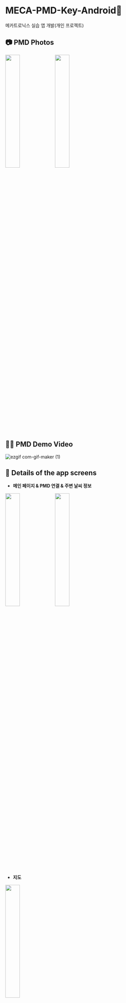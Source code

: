 # MECA-PMD-Key-Android🛵
메카트로닉스 실습 앱 개발(개인 프로젝트) 

## 📷 PMD Photos

<img width="30%" src="https://blog.kakaocdn.net/dn/lELdt/btrEOIlyN0v/pWNg0tPbaKRzj0gXJpqBSk/img.png">      <img width="30%" src="https://blog.kakaocdn.net/dn/dj6dqV/btrENHAFh07/A5I0PJXtghWQrysi45szWk/img.png">

## 👨‍🔧 PMD Demo Video
![ezgif com-gif-maker (1)](https://user-images.githubusercontent.com/69571848/173570256-6f7934d8-aa4d-4cae-a325-2196d378f388.gif)


## 📖 Details of the app screens

- **메인 페이지 & PMD 연결 & 주변 날씨 정보**

<img width="30%" src="https://blog.kakaocdn.net/dn/bO0UpY/btrDFw09RDT/dS6UnFMDeIjQXMLXNlyl81/img.jpg">      <img width="30%" src="https://blog.kakaocdn.net/dn/s3S2a/btrDAkOG3Rp/r2UrO5h0qjrtweYT9qhZDk/img.jpg">


- **지도**



<img width="30%" src="https://blog.kakaocdn.net/dn/kJ4eC/btrDBtLoUCe/t0dZuzkzpWoBK3MhAKryqK/img.jpg">


- **나의 PMD 찾기**

<img width="30%" src="https://blog.kakaocdn.net/dn/6ej4L/btrDEiwgczh/jSZD7Hut7IT5IHBwOfQKP1/img.jpg">


- **검색 기능**


<img width="30%" src="https://blog.kakaocdn.net/dn/eutYRZ/btrDDrftGru/bay5CV3hhozDQ4HhZwu6R0/img.jpg"><img width="30%" src="https://blog.kakaocdn.net/dn/bxVqgG/btrDGKktAIK/NlLFUCntW6isA2jsTucnc1/img.jpg"><img width="30%" src="https://blog.kakaocdn.net/dn/cJKkdM/btrDGMCqEr9/oK6B2pfJqKkf7YyDRNZBk0/img.jpg">

 - **길 찾기**
 
<img width="30%" src="https://blog.kakaocdn.net/dn/0DT1H/btrDBuKhH4F/55CIxu0Y8hQflBtgBq3B31/img.jpg">


- **안전수칙**


<img width="30%" src="https://blog.kakaocdn.net/dn/n0hSG/btrDHeTba52/IiHth4ie4irKqzhbLX5E5k/img.jpg"><img width="30%" src="https://blog.kakaocdn.net/dn/thk7j/btrDE8zA5n0/73XEfUfJPyh2kNcJBO6VK0/img.jpg">
<img width="30%" src="https://blog.kakaocdn.net/dn/cQIIzV/btrDGacuEil/NJkxu3u6LpzpCZy8erLOS0/img.jpg">
<img width="30%" src="https://blog.kakaocdn.net/dn/oRjvI/btrDEQ0hzcM/PaGRwGHvJf3zpQkCrrIAt1/img.jpg">
<img width="30%" src="https://blog.kakaocdn.net/dn/uW9lL/btrDDtrie0d/duO3aX01O5DGHq6N1oqxI1/img.jpg">
<img width="30%" src="https://blog.kakaocdn.net/dn/blKhOj/btrDFwtkNnV/6vV9754DKO0oQQhjl1eLmk/img.jpg">

## 🛠️ ****Tech Stack****

- Kotlin
- Room
- Coroutine flow debounce 
- retrofit2
- Kakao map
- Kakao navi
- Kakao Local

## ****⚙️ Architecture****

- MVVM



## 📌 ****Part(Android)****

- Android와 Arduino 블루투스 연결 
- 주변 날씨 정보
- 공공 데이터 포털 오픈 API
- Kakao Map을 통해 지도 구현 및 주소 검색
- 시동을 껐을 때 자신의 PMD 위치 저장
- Kakao navi를 통해 길 찾기
- 안전수칙 4가지 알림

## 💡 ****Learned****

- **블루투스** 연결을 통해 PMD의 **시동**을 켜보려했지만 **모터 컨트롤러**를 제어하지 못해 **실패**하게 되었다.
- **retrofit2**을 통해 **공공 데이터 포털 오픈 API**와 **Kakao Map**의 데이터를 가져와 가공하였다.
- **Coroutine flow debounce** 학습하고 Coroutine에 대해 심도있게 알게 되었다.
